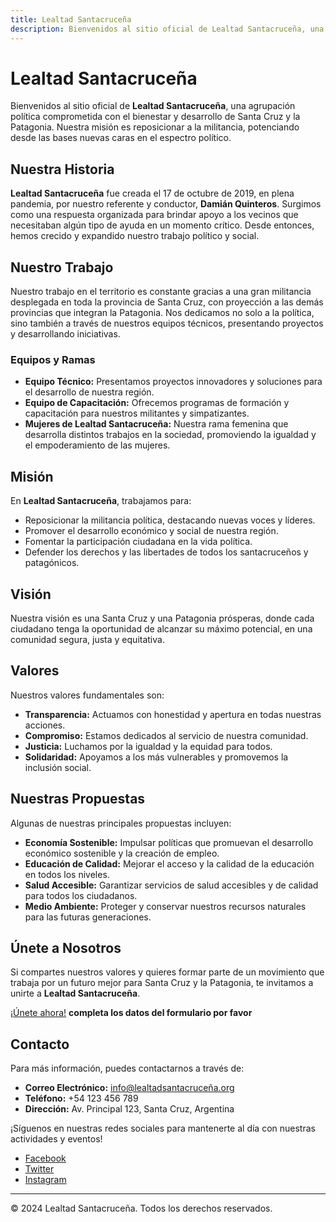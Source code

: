 ```yaml
---
title: Lealtad Santacruceña
description: Bienvenidos al sitio oficial de Lealtad Santacruceña, una agrupación política comprometida con el bienestar y desarrollo de Santa Cruz y la Patagonia.
---
```


# Lealtad Santacruceña

Bienvenidos al sitio oficial de **Lealtad Santacruceña**, una agrupación política comprometida con el bienestar y desarrollo de Santa Cruz y la Patagonia. Nuestra misión es reposicionar a la militancia, potenciando desde las bases nuevas caras en el espectro político.

## Nuestra Historia

**Lealtad Santacruceña** fue creada el 17 de octubre de 2019, en plena pandemia, por nuestro referente y conductor, **Damián Quinteros**. Surgimos como una respuesta organizada para brindar apoyo a los vecinos que necesitaban algún tipo de ayuda en un momento crítico. Desde entonces, hemos crecido y expandido nuestro trabajo político y social.

## Nuestro Trabajo

Nuestro trabajo en el territorio es constante gracias a una gran militancia desplegada en toda la provincia de Santa Cruz, con proyección a las demás provincias que integran la Patagonia. Nos dedicamos no solo a la política, sino también a través de nuestros equipos técnicos, presentando proyectos y desarrollando iniciativas.

### Equipos y Ramas

- **Equipo Técnico:** Presentamos proyectos innovadores y soluciones para el desarrollo de nuestra región.
- **Equipo de Capacitación:** Ofrecemos programas de formación y capacitación para nuestros militantes y simpatizantes.
- **Mujeres de Lealtad Santacruceña:** Nuestra rama femenina que desarrolla distintos trabajos en la sociedad, promoviendo la igualdad y el empoderamiento de las mujeres.

## Misión

En **Lealtad Santacruceña**, trabajamos para:

- Reposicionar la militancia política, destacando nuevas voces y líderes.
- Promover el desarrollo económico y social de nuestra región.
- Fomentar la participación ciudadana en la vida política.
- Defender los derechos y las libertades de todos los santacruceños y patagónicos.

## Visión

Nuestra visión es una Santa Cruz y una Patagonia prósperas, donde cada ciudadano tenga la oportunidad de alcanzar su máximo potencial, en una comunidad segura, justa y equitativa.

## Valores

Nuestros valores fundamentales son:

- **Transparencia:** Actuamos con honestidad y apertura en todas nuestras acciones.
- **Compromiso:** Estamos dedicados al servicio de nuestra comunidad.
- **Justicia:** Luchamos por la igualdad y la equidad para todos.
- **Solidaridad:** Apoyamos a los más vulnerables y promovemos la inclusión social.

## Nuestras Propuestas

Algunas de nuestras principales propuestas incluyen:

- **Economía Sostenible:** Impulsar políticas que promuevan el desarrollo económico sostenible y la creación de empleo.
- **Educación de Calidad:** Mejorar el acceso y la calidad de la educación en todos los niveles.
- **Salud Accesible:** Garantizar servicios de salud accesibles y de calidad para todos los ciudadanos.
- **Medio Ambiente:** Proteger y conservar nuestros recursos naturales para las futuras generaciones.

## Únete a Nosotros

Si compartes nuestros valores y quieres formar parte de un movimiento que trabaja por un futuro mejor para Santa Cruz y la Patagonia, te invitamos a unirte a **Lealtad Santacruceña**. 

[¡Únete ahora!](https://docs.google.com/forms/d/1x8kJWP_6leCPXtNhmjoXO3k5-qbK1sEw66GltbdM4I4/viewform?chromeless=1&edit_requested=true) **completa los datos del formulario por favor**

## Contacto

Para más información, puedes contactarnos a través de:

- **Correo Electrónico:** info@lealtadsantacruceña.org
- **Teléfono:** +54 123 456 789
- **Dirección:** Av. Principal 123, Santa Cruz, Argentina

¡Síguenos en nuestras redes sociales para mantenerte al día con nuestras actividades y eventos!

- [Facebook](#)
- [Twitter](#)
- [Instagram](#)

---

© 2024 Lealtad Santacruceña. Todos los derechos reservados.

